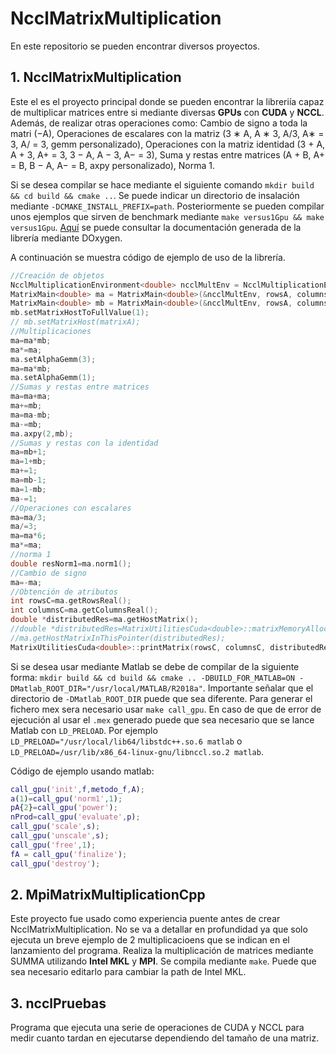 # NcclMatrixMultiplication
En este repositorio se pueden encontrar diversos proyectos.
## 1. NcclMatrixMultiplication
Este el es el proyecto principal donde se pueden encontrar la libreriía capaz de multiplicar matrices entre si mediante diversas **GPUs** con **CUDA** y **NCCL**. Además, de realizar otras operaciones como: Cambio de signo a toda la matri (−A), Operaciones de escalares con la matriz (3 ∗ A, A ∗ 3, A/3, A∗ = 3, A/ = 3, gemm personalizado), Operaciones con la matriz identidad (3 + A, A + 3, A+ = 3, 3 − A, A − 3, A− = 3), Suma y restas entre matrices (A + B, A+ = B, B − A, A− = B, axpy personalizado), Norma 1.

Si se desea compilar se hace mediante el siguiente comando `mkdir build && cd build && cmake ..`. Se puede indicar un directorio de insalación mediante `-DCMAKE_INSTALL_PREFIX=path`. Posteriormente se pueden compilar unos ejemplos que sirven de benchmark mediante `make versus1Gpu && make versus1Gpu`. [Aquí](https://rodhuega.github.io/tfgMatrixNccl/doc/html/) se puede consultar la documentación generada de la librería mediante DOxygen. 

A continuación se muestra código de ejemplo de uso de la librería.
```C++
//Creación de objetos
NcclMultiplicationEnvironment<double> ncclMultEnv = NcclMultiplicationEnvironment<double>(gpuSizeWorldArgument, gpuRoot, opt, debugMatrix);
MatrixMain<double> ma = MatrixMain<double>(&ncclMultEnv, rowsA, columnsA, matrixA);
MatrixMain<double> mb = MatrixMain<double>(&ncclMultEnv, rowsA, columnsA);
mb.setMatrixHostToFullValue(1);
// mb.setMatrixHost(matrixA);
//Multiplicaciones
ma=ma*mb;
ma*=ma;
ma.setAlphaGemm(3);
ma=ma*mb;
ma.setAlphaGemm(1);
//Sumas y restas entre matrices
ma=ma+ma;
ma+=mb;
ma=ma-mb;
ma-=mb;
ma.axpy(2,mb);
//Sumas y restas con la identidad
ma=mb+1; 
ma=1+mb;
ma+=1;
ma=mb-1;
ma=1-mb;
ma-=1;
//Operaciones con escalares
ma=ma/3;
ma/=3;
ma=ma*6;
ma*=ma;
//norma 1
double resNorm1=ma.norm1();
//Cambio de signo
ma=-ma;
//Obtención de atributos
int rowsC=ma.getRowsReal();
int columnsC=ma.getColumnsReal();
double *distributedRes=ma.getHostMatrix();
//double *distributedRes=MatrixUtilitiesCuda<double>::matrixMemoryAllocationCPU(rowsC, columnsC);
//ma.getHostMatrixInThisPointer(distributedRes);
MatrixUtilitiesCuda<double>::printMatrix(rowsC, columnsC, distributedRes);
```

Si se desea usar mediante Matlab se debe de compilar de la siguiente forma: `mkdir build && cd build && cmake .. -DBUILD_FOR_MATLAB=ON -DMatlab_ROOT_DIR="/usr/local/MATLAB/R2018a"`. Importante señalar que el directorio de `-DMatlab_ROOT_DIR` puede que sea diferente. Para generar el fichero mex sera necesario usar `make call_gpu`. En caso de que de error de ejecución al usar el `.mex` generado puede que sea necesario que se lance Matlab con `LD_PRELOAD`. Por ejemplo `LD_PRELOAD="/usr/local/lib64/libstdc++.so.6 matlab` o `LD_PRELOAD=/usr/lib/x86_64-linux-gnu/libnccl.so.2 matlab`.

Código de ejemplo usando matlab:
```matlab
call_gpu('init',f,metodo_f,A);
a(1)=call_gpu('norm1',1);
pA{2}=call_gpu('power');
nProd=call_gpu('evaluate',p);
call_gpu('scale',s);
call_gpu('unscale',s);
call_gpu('free',1);
fA = call_gpu('finalize');
call_gpu('destroy');
```

## 2. MpiMatrixMultiplicationCpp
Este proyecto fue usado como experiencia puente antes de crear NcclMatrixMultiplication. No se va a detallar en profundidad ya que solo ejecuta un breve ejemplo de 2 multiplicacioens que se indican en el lanzamiento del programa. Realiza la multiplicación de matrices mediante SUMMA utilizando **Intel MKL** y **MPI**. Se compila mediante `make`. Puede que sea necesario editarlo para cambiar la path de Intel MKL.

## 3. ncclPruebas
Programa que ejecuta una serie de operaciones de CUDA y NCCL para medir cuanto tardan en ejecutarse dependiendo del tamaño de una matriz.


